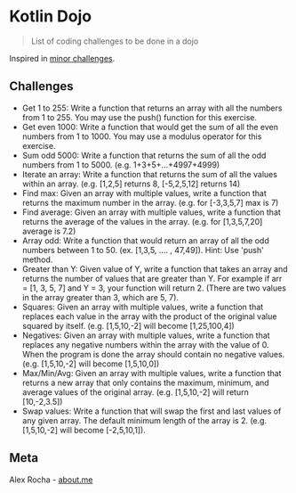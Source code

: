 # Kotlin Dojo
> List of coding challenges to be done in a dojo

Inspired in [minor challenges](https://repl.it/@gjoebeck/CodingDojo-Challenges).

## Challenges

* Get 1 to 255:
  Write a function that returns an array with all the numbers from 1 to 255. You may use the push() function for this exercise.
* Get even 1000:
  Write a function that would get the sum of all the even numbers from 1 to 1000. You may use a modulus operator for this exercise.
* Sum odd 5000:
  Write a function that returns the sum of all the odd numbers from 1 to 5000. (e.g. 1+3+5+...+4997+4999)
* Iterate an array:
  Write a function that returns the sum of all the values within an array. (e.g. [1,2,5] returns 8, [-5,2,5,12] returns 14)
* Find max:
  Given an array with multiple values, write a function that returns the maximum number in the array. (e.g. for [-3,3,5,7] max is 7)
* Find average:
  Given an array with multiple values, write a function that returns the average of the values in the array. (e.g. for [1,3,5,7,20] average is 7.2)
* Array odd:
  Write a function that would return an array of all the odd numbers between 1 to 50. (ex. [1,3,5, .... , 47,49]). Hint: Use 'push' method.
* Greater than Y:
  Given value of Y, write a function that takes an array and returns the number of values that are greater than Y. For example if arr = [1, 3, 5, 7] and Y = 3, your function will return 2. (There are two values in the array greater than 3, which are 5, 7).
* Squares:
  Given an array with multiple values, write a function that replaces each value in the array with the product of the original value squared by itself. (e.g. [1,5,10,-2] will become [1,25,100,4])
* Negatives:
  Given an array with multiple values, write a function that replaces any negative numbers within the array with the value of 0. When the program is done the array should contain no negative values. (e.g. [1,5,10,-2] will become [1,5,10,0])
* Max/Min/Avg:
  Given an array with multiple values, write a function that returns a new array that only contains the maximum, minimum, and average values of the original array. (e.g. [1,5,10,-2] will return [10,-2,3.5])
* Swap values:
  Write a function that will swap the first and last values of any given array. The default minimum length of the array is 2. (e.g. [1,5,10,-2] will become [-2,5,10,1]).

## Meta

Alex Rocha - [about.me](http://about.me/alex.rochas)

